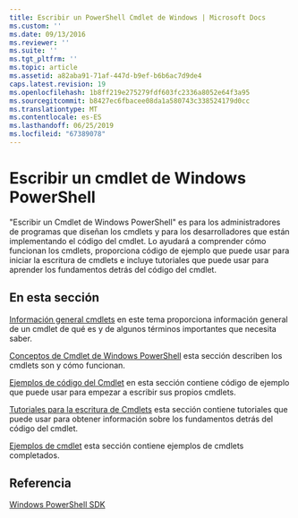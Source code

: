 ```yaml
---
title: Escribir un PowerShell Cmdlet de Windows | Microsoft Docs
ms.custom: ''
ms.date: 09/13/2016
ms.reviewer: ''
ms.suite: ''
ms.tgt_pltfrm: ''
ms.topic: article
ms.assetid: a82aba91-71af-447d-b9ef-b6b6ac7d9de4
caps.latest.revision: 19
ms.openlocfilehash: 1b8ff219e275279fdf603fc2336a8052e64f3a95
ms.sourcegitcommit: b8427ec6fbacee08da1a580743c338524179d0cc
ms.translationtype: MT
ms.contentlocale: es-ES
ms.lasthandoff: 06/25/2019
ms.locfileid: "67389078"
---
```

# <a name="writing-a-windows-powershell-cmdlet"></a>Escribir un cmdlet de Windows PowerShell

"Escribir un Cmdlet de Windows PowerShell" es para los administradores de programas que diseñan los cmdlets y para los desarrolladores que están implementando el código del cmdlet. Lo ayudará a comprender cómo funcionan los cmdlets, proporciona código de ejemplo que puede usar para iniciar la escritura de cmdlets e incluye tutoriales que puede usar para aprender los fundamentos detrás del código del cmdlet.

## <a name="in-this-section"></a>En esta sección

[Información general cmdlets](./cmdlet-overview.md) en este tema proporciona información general de un cmdlet de qué es y de algunos términos importantes que necesita saber.

[Conceptos de Cmdlet de Windows PowerShell](./windows-powershell-cmdlet-concepts.md) esta sección describen los cmdlets son y cómo funcionan.

[Ejemplos de código del Cmdlet](./examples-of-cmdlet-code.md) en esta sección contiene código de ejemplo que puede usar para empezar a escribir sus propios cmdlets.

[Tutoriales para la escritura de Cmdlets](./tutorials-for-writing-cmdlets.md) esta sección contiene tutoriales que puede usar para obtener información sobre los fundamentos detrás del código del cmdlet.

[Ejemplos de cmdlet](./cmdlet-samples.md) esta sección contiene ejemplos de cmdlets completados.

## <a name="reference"></a>Referencia

[Windows PowerShell SDK](../windows-powershell-reference.md)
